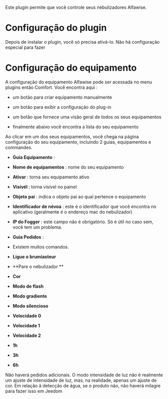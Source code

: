Este plugin permite que você controle seus nebulizadores Alfawise.

Configuração do plugin 
=======================

Depois de instalar o plugin, você só precisa ativá-lo. Não há configuração especial para fazer

Configuração do equipamento 
=============================

A configuração do equipamento Alfawise pode ser acessada no menu
plugins então Comfort. Você encontra aqui :

-   um botão para criar equipamento manualmente

-   um botão para exibir a configuração do plug-in

-   um botão que fornece uma visão geral de todos os seus equipamentos

-   finalmente abaixo você encontra a lista do seu equipamento

Ao clicar em um dos seus equipamentos, você chega na página
configuração do seu equipamento, incluindo 2 guias, equipamentos e
commandes.

-   **Guia Equipamento** :

-   **Nome de equipamentos** : nome do seu equipamento

-   **Ativar** : torna seu equipamento ativo

-   **Visivél** : torna visível no painel

-   **Objeto pai** : indica o objeto pai ao qual pertence
    o equipamento

-   **Identificador de névoa** : este é o identificador que você encontra no aplicativo (geralmente é o endereço mac do nebulizador)

-   **IP do Fogger** : este campo não é obrigatório. Só é útil no caso sem, você tem um problema.


-   **Guia Pedidos** :

-   Existem muitos comandos.

-   **Ligue o brumiasteur**

-   **Pare o nebulizador **

-   **Cor**

-   **Modo de flash**

-   **Modo gradiente**

-   **Modo silencioso**

-   **Velocidade 0**

-   **Velocidade 1**

-   **Velocidade 2**

-   **1h**

-   **3h**

-   **6h**


Não haverá pedidos adicionais. O modo intensidade de luz não é realmente um ajuste de intensidade de luz, mas, na realidade, apenas um ajuste de cor. Em relação à detecção de água, se o produto não,
não haverá milagre para fazer isso em Jeedom
